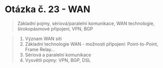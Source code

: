 # Otázka č. 23 - WAN


> Základní pojmy, sériová/paralelní komunikace, WAN technologie, širokopásmové připojení, VPN, BGP

>1) Význam WAN sítí
>2) Základní technologie WAN - možnosti připojení: Point-to-Point, Frame Relay…
>3) Sériová a paralelní komunikace
>4) Vysvětli pojmy: VPN, BGP, DSL

